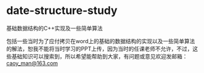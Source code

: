 # date-structure-study
基础数据结构的C++实现及一些简单算法

包括一些当时为了应付拷贝在word上的基础的数据结构的实现以及一些简单算法的解法，恕我不能将当时学习的PPT上传，因为当时的任课老师不允许，不过，这些基础知识可以搜索到，所以希望能帮助到大家，有问题或意见欢迎发邮箱：caoy_man@163.com


